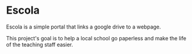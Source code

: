 # Escola
Escola is a simple portal that links a google drive to a webpage. 

This project's goal is to help a local school go paperless and make the life of the teaching staff easier.

